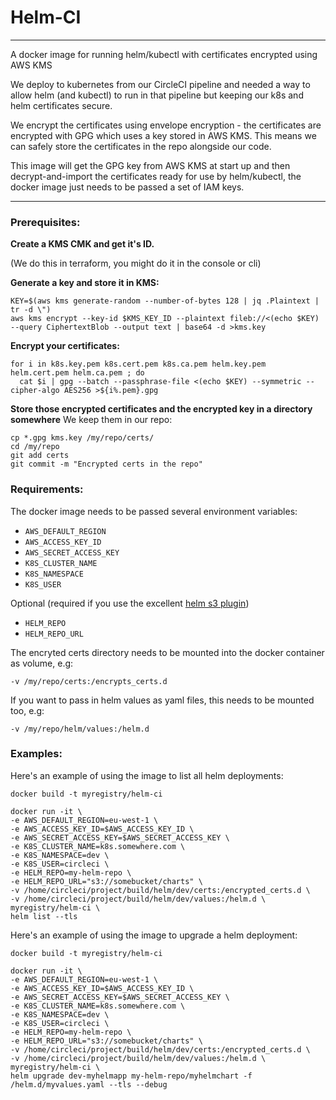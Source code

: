 # Helm-CI

----

A docker image for running helm/kubectl with certificates encrypted using AWS KMS

We deploy to kubernetes from our CircleCI pipeline and needed a way to allow helm (and kubectl) to run in that pipeline but keeping our k8s and helm certificates secure.

We encrypt the certificates using envelope encryption - the certificates are encrypted with GPG which uses a key stored in AWS KMS. This means we can safely store the certificates in the repo alongside our code.

This image will get the GPG key from AWS KMS at start up and then decrypt-and-import the certificates ready for use by helm/kubectl, the docker image just needs to be passed a set of IAM keys.

----

### Prerequisites:

**Create a KMS CMK and get it's ID.**

(We do this in terraform, you might do it in the console or cli)

**Generate a key and store it in KMS:**
```
KEY=$(aws kms generate-random --number-of-bytes 128 | jq .Plaintext | tr -d \")
aws kms encrypt --key-id $KMS_KEY_ID --plaintext fileb://<(echo $KEY) --query CiphertextBlob --output text | base64 -d >kms.key
```

**Encrypt your certificates:**
```
for i in k8s.key.pem k8s.cert.pem k8s.ca.pem helm.key.pem helm.cert.pem helm.ca.pem ; do
  cat $i | gpg --batch --passphrase-file <(echo $KEY) --symmetric --cipher-algo AES256 >${i%.pem}.gpg
```

**Store those encrypted certificates and the encrypted key in a directory somewhere**
We keep them in our repo:
```
cp *.gpg kms.key /my/repo/certs/
cd /my/repo
git add certs
git commit -m "Encrypted certs in the repo"
```

### Requirements:

The docker image needs to be passed several environment variables:

- `AWS_DEFAULT_REGION`
- `AWS_ACCESS_KEY_ID`
- `AWS_SECRET_ACCESS_KEY`
- `K8S_CLUSTER_NAME`
- `K8S_NAMESPACE`
- `K8S_USER`

Optional (required if you use the excellent [helm s3 plugin](https://github.com/hypnoglow/helm-s3))

- `HELM_REPO`
- `HELM_REPO_URL`

The encryted certs directory needs to be mounted into the docker container as volume, e.g:

`-v /my/repo/certs:/encrypts_certs.d`

If you want to pass in helm values as yaml files, this needs to be mounted too, e.g:

`-v /my/repo/helm/values:/helm.d`

### Examples:

Here's an example of using the image to list all helm deployments:

```
docker build -t myregistry/helm-ci

docker run -it \
-e AWS_DEFAULT_REGION=eu-west-1 \
-e AWS_ACCESS_KEY_ID=$AWS_ACCESS_KEY_ID \
-e AWS_SECRET_ACCESS_KEY=$AWS_SECRET_ACCESS_KEY \
-e K8S_CLUSTER_NAME=k8s.somewhere.com \
-e K8S_NAMESPACE=dev \
-e K8S_USER=circleci \
-e HELM_REPO=my-helm-repo \
-e HELM_REPO_URL="s3://somebucket/charts" \
-v /home/circleci/project/build/helm/dev/certs:/encrypted_certs.d \
-v /home/circleci/project/build/helm/dev/values:/helm.d \
myregistry/helm-ci \
helm list --tls
```

Here's an example of using the image to upgrade a helm deployment:

```
docker build -t myregistry/helm-ci

docker run -it \
-e AWS_DEFAULT_REGION=eu-west-1 \
-e AWS_ACCESS_KEY_ID=$AWS_ACCESS_KEY_ID \
-e AWS_SECRET_ACCESS_KEY=$AWS_SECRET_ACCESS_KEY \
-e K8S_CLUSTER_NAME=k8s.somewhere.com \
-e K8S_NAMESPACE=dev \
-e K8S_USER=circleci \
-e HELM_REPO=my-helm-repo \
-e HELM_REPO_URL="s3://somebucket/charts" \
-v /home/circleci/project/build/helm/dev/certs:/encrypted_certs.d \
-v /home/circleci/project/build/helm/dev/values:/helm.d \
myregistry/helm-ci \
helm upgrade dev-myhelmapp my-helm-repo/myhelmchart -f /helm.d/myvalues.yaml --tls --debug
```
